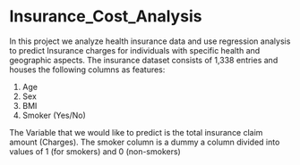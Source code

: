 # Insurance_Cost_Analysis

In this project we analyze health insurance data and use regression analysis to predict Insurance charges for individuals with specific health and geographic aspects. The insurance dataset consists of 1,338 entries and houses the following columns as features:
1. Age
2. Sex
3. BMI
4. Smoker (Yes/No)

The Variable that we would like to predict is the total insurance claim amount (Charges). The smoker column is a dummy a column divided into values of 1 (for smokers) and 0 (non-smokers)
